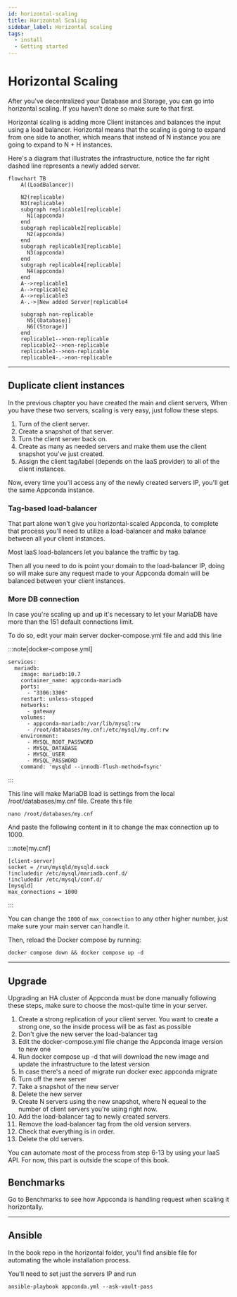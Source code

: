 ```yaml
---
id: horizontal-scaling
title: Horizontal Scaling
sidebar_label: Horizontal scaling
tags:
  - install
  - Getting started
---
```


# Horizontal Scaling

After you've decentralized your Database and Storage, you can go into horizontal scaling. If you haven't done so make sure to that first.

Horizontal scaling is adding more Client instances and balances the input using a load balancer. Horizontal means that the scaling is going to expand from one side to another, which means that instead of N instance you are going to expand to N + H instances.

Here's a diagram that illustrates the infrastructure, notice the far right dashed line represents a newly added server.

```mermaid
flowchart TB
    A((LoadBalancer))
    
    N2(replicable)
    N3(replicable)
    subgraph replicable1[replicable]
      N1(appconda)
    end
    subgraph replicable2[replicable]
      N2(appconda)
    end
    subgraph replicable3[replicable]
      N3(appconda)
    end
    subgraph replicable4[replicable]
      N4(appconda)
    end
    A-->replicable1
    A-->replicable2
    A-->replicable3
    A-.->|New added Server|replicable4

    subgraph non-replicable
      N5[(Database)]
      N6[(Storage)]
    end
    replicable1-->non-replicable
    replicable2-->non-replicable
    replicable3-->non-replicable
    replicable4-.->non-replicable

```

---

## Duplicate client instances
In the previous chapter you have created the main and client servers, When you have these two servers, scaling is very easy, just follow these steps.

1. Turn of the client server.
2. Create a snapshot of that server.
3. Turn the client server back on.
4. Create as many as needed servers and make them use the client snapshot you've just created.
5. Assign the client tag/label (depends on the IaaS provider) to all of the client instances.
   
Now, every time you'll access any of the newly created servers IP, you'll get the same Appconda instance.

### Tag-based load-balancer
That part alone won't give you horizontal-scaled Appconda, to complete that process you'll need to utilize a load-balancer and make balance between all your client instances.

Most IaaS load-balancers let you balance the traffic by tag.

Then all you need to do is point your domain to the load-balancer IP, doing so will make sure any request made to your Appconda domain will be balanced between your client instances.

### More DB connection
In case you're scaling up and up it's necessary to let your MariaDB have more than the 151 default connections limit.

To do so, edit your main server docker-compose.yml file and add this line

:::note[docker-compose.yml]

```shell 
services:
  mariadb:
    image: mariadb:10.7
    container_name: appconda-mariadb
    ports:
      - "3306:3306"
    restart: unless-stopped
    networks:
      - gateway
    volumes:
      - appconda-mariadb:/var/lib/mysql:rw
      - /root/databases/my.cnf:/etc/mysql/my.cnf:rw 
    environment:
      - MYSQL_ROOT_PASSWORD
      - MYSQL_DATABASE
      - MYSQL_USER
      - MYSQL_PASSWORD
    command: 'mysqld --innodb-flush-method=fsync'
```
:::

This line will make MariaDB load is settings from the local /root/databases/my.cnf file. Create this file

```shell
nano /root/databases/my.cnf
```

And paste the following content in it to change the max connection up to 1000.

:::note[my.cnf]
```shell
[client-server]
socket = /run/mysqld/mysqld.sock
!includedir /etc/mysql/mariadb.conf.d/
!includedir /etc/mysql/conf.d/
[mysqld]
max_connections = 1000
```
:::

You can change the `1000` of `max_connection` to any other higher number, just make sure your main server can handle it.

Then, reload the Docker compose by running:

```shell
docker compose down && docker compose up -d
```

---

## Upgrade
Upgrading an HA cluster of Appconda must be done manually following these steps, make sure to choose the most-quite time in your server.

1. Create a strong replication of your client server. You want to create a strong one, so the inside process will be as fast as possible
2. Don't give the new server the load-balancer tag
3. Edit the docker-compose.yml file change the Appconda image version to new one
4. Run docker compose up -d that will download the new image and update the infrastructure to the latest version
5. In case there's a need of migrate run docker exec appconda migrate
6. Turn off the new server
7. Take a snapshot of the new server
8. Delete the new server
9. Create N servers using the new snapshot, where N equeal to the number of client servers you're using right now.
10. Add the load-balancer tag to newly created servers.
11. Remove the load-balancer tag from the old version servers.
12. Check that everything is in order.
13. Delete the old servers.
    
You can automate most of the process from step 6-13 by using your IaaS API. For now, this part is outside the scope of this book.

## Benchmarks

Go to Benchmarks to see how Appconda is handling request when scaling it horizontally.

---

## Ansible

In the book repo in the horizontal folder, you'll find ansible file for automating the whole installation process.

You'll need to set just the servers IP and run

```shell
ansible-playbook appconda.yml --ask-vault-pass
```